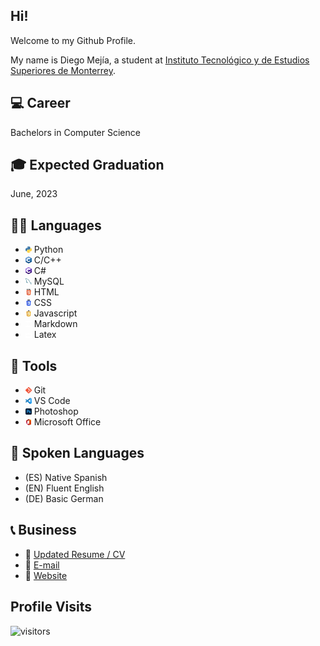 ## Hi!

Welcome to my Github Profile.

My name is Diego Mejía, a student at [Instituto Tecnológico y de Estudios Superiores de Monterrey](https://tec.mx/en).

## 💻 Career
Bachelors in Computer Science

## 🎓 Expected Graduation
June, 2023

## 👨‍💻 Languages
- <img src="./logos/python_logo.png" width="10vw"> Python
- <img src="./logos/c_plus_plus_logo.png" width="10vw"> C/C++
- <img src="./logos/c_sharp_logo.png" width="10vw"> C#
- <img src="./logos/mysql_logo.png" width="10vw"> MySQL
- <img src="./logos/html_logo.png" width="10vw"> HTML
- <img src="./logos/css_logo.png" width="10vw"> CSS
- <img src="./logos/javascript_logo.png" width="10vw"> Javascript
- <img src="./logos/markdown_logo.png" width="10vw"> Markdown
- <img src="./logos/latex_logo.png" width="10vw"> Latex

## 🔧 Tools
- <img src="./logos/git_logo.png" width="10vw"> Git
- <img src="./logos/vs_code_logo.png" width="10vw"> VS Code
- <img src="./logos/photoshop_logo.png" width="10vw"> Photoshop
- <img src="./logos/office_logo.png" width="10vw"> Microsoft Office

## 💬 Spoken Languages
- (ES) Native Spanish
- (EN) Fluent English
- (DE) Basic German

## 📞 Business
- 📑 <a href="./Resumes/Diego_Mejia_Resume_2.pdf" target="_blank">Updated Resume / CV</a>
- 📧 [E-mail](mailto:diegomejiasuarez@gmail.com)
- 🔗 <a href="https://yibizo.github.io/" target="_blank">Website</a>

## Profile Visits
![visitors](https://visitor-badge.glitch.me/badge?page_id=Yibizo.Yibizo)